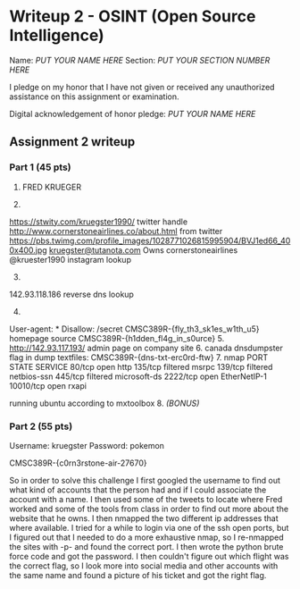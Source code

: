 Writeup 2 - OSINT (Open Source Intelligence)
======

Name: *PUT YOUR NAME HERE*
Section: *PUT YOUR SECTION NUMBER HERE*

I pledge on my honor that I have not given or received any unauthorized assistance on this assignment or examination.

Digital acknowledgement of honor pledge: *PUT YOUR NAME HERE*

## Assignment 2 writeup

### Part 1 (45 pts)

1. FRED KRUEGER

2. 
https://stwity.com/kruegster1990/ twitter handle
http://www.cornerstoneairlines.co/about.html from twitter
https://pbs.twimg.com/profile_images/1028771026815995904/BVJ1ed66_400x400.jpg
kruegster@tutanota.com
Owns cornerstoneairlines
@kruester1990 instagram lookup

3. 
142.93.118.186 reverse dns lookup


4. 
User-agent: *
Disallow: /secret
CMSC389R-{fly_th3_sk1es_w1th_u5}
homepage source
CMSC389R-{h1dden_fl4g_in_s0urce}
5. 
http://142.93.117.193/ admin page on company site 
6. 
canada dnsdumpster
flag in dump textfiles: CMSC389R-{dns-txt-erc0rd-ftw}
7. 
nmap
PORT      STATE    SERVICE
80/tcp    open     http
135/tcp   filtered msrpc
139/tcp   filtered netbios-ssn
445/tcp   filtered microsoft-ds
2222/tcp  open     EtherNetIP-1
10010/tcp open     rxapi

running ubuntu according to mxtoolbox
8. *(BONUS)*

### Part 2 (55 pts)

Username: kruegster
Password: pokemon

CMSC389R-{c0rn3rstone-air-27670}

So in order to solve this challenge I first googled the username to find out what kind of accounts that the person had and if I could associate the account with a name. I then used some of the tweets to locate where Fred worked and some of the tools from class in order to find out more about the website that he owns. I then nmapped the two different ip addresses that where available. I tried for a while to login via one of the ssh open ports, but I figured out that I needed to do a more exhaustive nmap, so I re-nmapped the sites with -p- and found the correct port. I then wrote the python brute force code and got the password. I then couldn't figure out which flight was the correct flag, so I look more into social media and other accounts with the same name and found a picture of his ticket and got the right flag.

